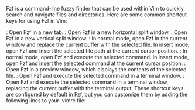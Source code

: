 Fzf is a command-line fuzzy finder that can be used within Vim to quickly search and navigate files and directories. Here are some common shortcut keys for using Fzf in Vim:

<Ctrl-t>: Open Fzf in a new tab.
<Ctrl-x>: Open Fzf in a new horizontal split window.
<Ctrl-v>: Open Fzf in a new vertical split window.
<Ctrl-s>: In normal mode, open Fzf in the current window and replace the current buffer with the selected file. In insert mode, open Fzf and insert the selected file path at the current cursor position.
<Ctrl-z>: In normal mode, open Fzf and execute the selected command. In insert mode, open Fzf and insert the selected command at the current cursor position.
<Ctrl-p>: Open Fzf in a preview window, which displays the contents of the selected file.
<Ctrl-o>: Open Fzf and execute the selected command in a terminal window.
<Ctrl-r>: Open Fzf and execute the selected command in a terminal window, replacing the current buffer with the terminal output.
These shortcut keys are configured by default in Fzf, but you can customize them by adding the following lines to your .vimrc file:
